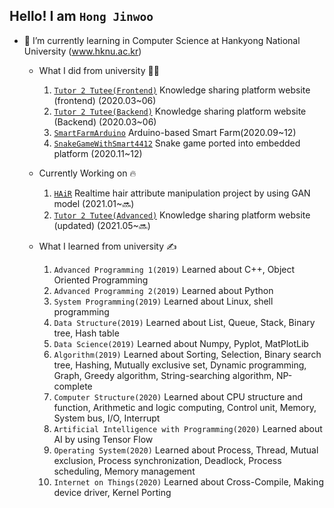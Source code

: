 ## Hello! I am `Hong Jinwoo`


- 🌱 I’m currently learning in Computer Science at Hankyong National University (www.hknu.ac.kr)
  - What I did from university  🧑‍💻
    1. [`Tutor 2 Tutee(Frontend)`](https://github.com/jinwoo1225/Tutor2Tutee) Knowledge sharing platform website (frontend) (2020.03~06)
    2. [`Tutor 2 Tutee(Backend)`](https://github.com/WooSeob/pbl3-server-side) Knowledge sharing platform website (Backend) (2020.03~06)
    3. [`SmartFarmArduino`](https://github.com/jinwoo1225/SmartFarmArduino) Arduino-based Smart Farm(2020.09~12)
    4. [`SnakeGameWithSmart4412`](https://github.com/jinwoo1225/SnakeGameWithSmart4412) Snake game ported into embedded platform (2020.11~12)
        
  

  - Currently Working on 🔥
    1. [`HAiR`](https://github.com/2021-HKNU-CD/HAiR) Realtime hair attribute manipulation project by using GAN model (2021.01~🔜)
    2. [`Tutor 2 Tutee(Advanced)`](https://github.com/jinwoo1225/Tutor2Tutee-Advanced) Knowledge sharing platform website (updated) (2021.05~🔜)
    
  - What I learned from university ✍️
    1. `Advanced Programming 1(2019)` Learned about C++, Object Oriented Programming
    2. `Advanced Programming 2(2019)` Learned about Python
    3. `System Programming(2019)` Learned about Linux, shell programming
    4. `Data Structure(2019)` Learned about List, Queue, Stack, Binary tree, Hash table
    5. `Data Science(2019)` Learned about Numpy, Pyplot, MatPlotLib
    6. `Algorithm(2019)` Learned about Sorting, Selection, Binary search tree, Hashing, Mutually exclusive set, Dynamic programming, Graph, Greedy algorithm, String-searching algorithm, NP-complete
    7. `Computer Structure(2020)` Learned about CPU structure and function, Arithmetic and logic computing, Control unit, Memory, System bus, I/O, Interrupt
    8. `Artificial Intelligence with Programming(2020)` Learned about AI by using Tensor Flow
    9. `Operating System(2020)` Learned about Process, Thread, Mutual exclusion, Process synchronization, Deadlock, Process scheduling, Memory management
    10. `Internet on Things(2020)` Learned about Cross-Compile, Making device driver, Kernel Porting
  
  
  
  

  
<!--
**jinwoo1225/jinwoo1225** is a ✨ _special_ ✨ repository because its `README.md` (this file) appears on your GitHub profile.

Here are some ideas to get you started:

- 🔭 I’m currently working on ...

- 👯 I’m looking to collaborate on ...
- 🤔 I’m looking for help with ...
- 💬 Ask me about ...
- 📫 How to reach me: ...
- 😄 Pronouns: ...
- ⚡ Fun fact: ...
-->
